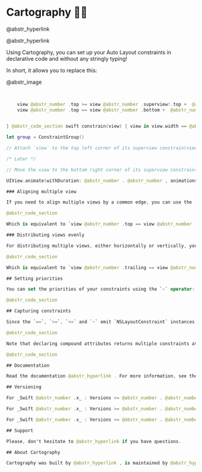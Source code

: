 # Cartography :iphone::triangular_ruler:

@abstr_hyperlink 

@abstr_hyperlink 

Using Cartography, you can set up your Auto Layout constraints in declarative code and without any stringly typing!

In short, it allows you to replace this:

@abstr_image 

```Swift addConstraint(NSLayoutConstraint( item: button @abstr_number , attribute: .Right, relatedBy: .Equal, toItem: button @abstr_number , attribute: .Left, multiplier: @abstr_number . @abstr_number , constant: - @abstr_number . @abstr_number )) @abstr_code_section Swift constrain(button @abstr_number , button @abstr_number ) { button @abstr_number , button @abstr_number in button @abstr_number .right == button @abstr_number .left - @abstr_number } @abstr_code_section ruby target '' do pod 'Cartography', '~> @abstr_number . @abstr_number ' end @abstr_code_section bash $ pod install @abstr_code_section swift constrain(view @abstr_number , view @abstr_number ) { view @abstr_number , view @abstr_number in view @abstr_number .width == (view @abstr_number .superview!.width - @abstr_number ) * @abstr_number . @abstr_number view @abstr_number .width == view @abstr_number .width - @abstr_number view @abstr_number .height == @abstr_number view @abstr_number .height == view @abstr_number .height view @abstr_number .centerX == view @abstr_number .superview!.centerX view @abstr_number .centerX == view @abstr_number .centerX
    
    
    view @abstr_number .top >= view @abstr_number .superview!.top +  @abstr_number 
    view @abstr_number .top == view @abstr_number .bottom +  @abstr_number
    

} @abstr_code_section swift constrain(view) { view in view.width == @abstr_number view.height == @abstr_number }

let group = ConstraintGroup()

// Attach `view` to the top left corner of its superview constrain(view, replace: group) { view in view.top == view.superview!.top view.left == view.superview!.left }

/* Later */

// Move the view to the bottom right corner of its superview constrain(view, replace: group) { view in view.bottom == view.superview!.bottom view.right == view.superview!.right }

UIView.animate(withDuration: @abstr_number . @abstr_number , animations: view.layoutIfNeeded) @abstr_code_section swift let group = constrain(button) { button in button.width == @abstr_number button.height == @abstr_number } @abstr_code_section swift constrain(view) { view in view.size == view.superview!.size / @abstr_number view.center == view.superview!.center } @abstr_code_section 

### Aligning multiple view

If you need to align multiple views by a common edge, you can use the `align` functions:

@abstr_code_section 

Which is equivalent to `view @abstr_number .top == view @abstr_number .top; view @abstr_number .top == view @abstr_number .top`. Similar variants exist for `top`, `right` `bottom`, `left`, `leading`, `trailing`, `centerX`, `centerY` and `baseline`.

### Distributing views evenly

For distributing multiple views, either horizontally or vertically, you can use the `distribute` functions:

@abstr_code_section 

Which is equivalent to `view @abstr_number .trailing == view @abstr_number .leading - @abstr_number ; view @abstr_number .trailing == view @abstr_number .leading - @abstr_number`.

## Setting priorities

You can set the priorities of your constraints using the `~` operator:

@abstr_code_section 

## Capturing constraints

Since the `==`, `>=`, `<=` and `~` emit `NSLayoutConstraint` instances, you can capture their results if you need to refer to the layout constraints at a later time:

@abstr_code_section 

Note that declaring compound attributes returns multiple constraints at once:

@abstr_code_section 

## Documentation

Read the documentation @abstr_hyperlink . For more information, see the @abstr_hyperlink branch.

## Versioning

For _Swift @abstr_number .x_ : Versions <= @abstr_number . @abstr_number . @abstr_number 

For _Swift @abstr_number .x_ : Versions >= @abstr_number . @abstr_number . @abstr_number 

For _Swift @abstr_number .x_ : Versions >= @abstr_number . @abstr_number . @abstr_number 

## Support

Please, don't hesitate to @abstr_hyperlink if you have questions.

## About Cartography

Cartography was built by @abstr_hyperlink , is maintained by @abstr_hyperlink and was inspired by the excellent [FLKAutoLayout] by @abstr_hyperlink .
